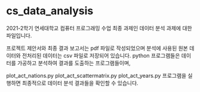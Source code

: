 # cs_data_analysis

2021-2학기 연세대학교 컴퓨터 프로그래밍 수업
최종 과제인 데이터 분석 과제에 대한 파일입니다.

프로젝트 제안서와 최종 결과 보고서는 pdf 파일로 작성되었으며
분석에 사용된 원본 데이터와 전처리된 데이터는 csv 파일로 저장되어 있습니다.
python 프로그램들은 데이터를 가공하고 분석하여 결과를 도출하는 프로그램들이며,

plot_act_nations.py
plot_act_scattermatrix.py
plot_act_years.py
프로그램을 실행하면 최종적으로 데이터 분석 결과들을 확인할 수 있습니다.
